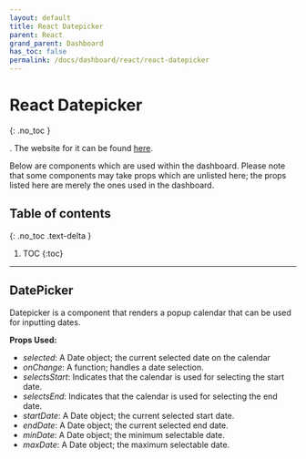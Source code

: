 ```yaml
---  
layout: default  
title: React Datepicker
parent: React  
grand_parent: Dashboard
has_toc: false
permalink: /docs/dashboard/react/react-datepicker
---  
```


# React Datepicker
{: .no_toc }

. The website for it can be found [here](https://reactdatepicker.com/).

Below are components which are used within the dashboard. Please note that some components may take props which are unlisted here; the props listed here are merely the ones used in the dashboard.

## Table of contents
{: .no_toc .text-delta }

1. TOC
{:toc}

---

## DatePicker

Datepicker is a component that renders a popup calendar that can be used for inputting dates.

**Props Used:**
- *selected*: A Date object; the current selected date on the calendar
- *onChange*: A function; handles a date selection.
- *selectsStart*: Indicates that the calendar is used for selecting the start date.
- *selectsEnd*: Indicates that the calendar is used for selecting the end date.
- *startDate*: A Date object; the current selected start date.
- *endDate*: A Date object; the current selected end date.
- *minDate*: A Date object; the minimum selectable date.
- *maxDate*: A Date object; the maximum selectable date.